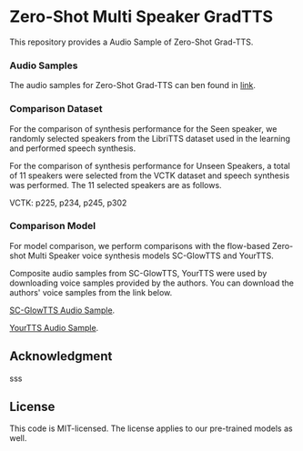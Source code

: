 # Zero-Shot Multi Speaker GradTTS

This repository provides a Audio Sample of Zero-Shot Grad-TTS.

### Audio Samples

The audio samples for Zero-Shot Grad-TTS can ben found in [link](https://www.amclab.kr/demo/zero_shot_gradtts/).

### Comparison Dataset
For the comparison of synthesis performance for the Seen speaker, we randomly selected speakers from the LibriTTS dataset used in the learning and performed speech synthesis.

For the comparison of synthesis performance for Unseen Speakers, a total of 11 speakers were selected from the VCTK dataset and speech synthesis was performed. The 11 selected speakers are as follows.

VCTK: p225, p234, p245, p302


### Comparison Model
For model comparison, we perform comparisons with the flow-based Zero-shot Multi Speaker voice synthesis models SC-GlowTTS and YourTTS.

Composite audio samples from SC-GlowTTS, YourTTS were used by downloading voice samples provided by the authors.
You can download the authors' voice samples from the link below.

[SC-GlowTTS Audio Sample](https://github.com/Edresson/SC-GlowTTS).

[YourTTS Audio Sample](https://github.com/Edresson/YourTTS).




## Acknowledgment
sss

## License
This code is MIT-licensed. The license applies to our pre-trained models as well.
